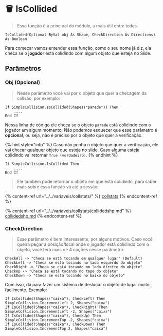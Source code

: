# 🪣 IsCollided

> Essa função é a principal do módulo, a mais útil entre todas.

```vba
IsCollided(Optional ByVal obj As Shape, CheckDirection As Directions) As Boolean
```

Para começar vamos entender essa função, como o seu nome já diz, ela checa se o **jogador** está colidindo com algum objeto que esteja no Slide.

## Parâmetros

### Obj (Opcional)

> Nesse parâmetro você vai por o objeto que quer a checagem da colisão, por exemplo:

```vba
If SimpleCollision.IsCollided(Shapes("parede")) Then
    ....
End If
```

Nessa linha de código ele checa se o objeto `parede` está colidindo com o jogador em algum momento. Não podemos esquecer que esse parâmetro é **opcional**, ou seja, não é preciso por o objeto que quer a verificação.

{% hint style="info" %}
Caso não ponha o objeto que quer a verificação, ele vai checar qualquer objeto que esteja no slide. Caso alguma esteja colidindo vai retornar `True (verdadeiro)`.
{% endhint %}

```vba
If SimpleCollision.IsCollided Then
    ....
End If
```

> Ele também pode retornar o objeto em que está colidindo, para saber mais sobre essa função vá até a sessão:

{% content-ref url="../../variaveis/collstats/" %}
[collstats](../../variaveis/collstats/)
{% endcontent-ref %}

{% content-ref url="../../variaveis/collstats/collidedshp.md" %}
[collidedshp.md](../../variaveis/collstats/collidedshp.md)
{% endcontent-ref %}

### CheckDirection

> Esse parâmetro é bem interessante, por alguns motivos. Caso você queira pegar a posição/local onde o jogador está colidindo com o objeto, você terá mais de 4 opções nesse parâmetro:

```vba
CheckAll -> "Checa se está tocando em qualquer lugar" (Default)
CheckLeft -> "Checa se está tocando no lado esquerdo do objeto"
CheckRight -> "Checa se está tocando no lado direito do objeto"
CheckUp -> "Checa se está tocando no topo do objeto"
CheckDown -> "Checa se está tocando no baixo do objeto"
```

Com isso, dá para fazer um sistema de deslocar o objeto de lugar muito facilmente. Exemplo:

```vba
If IsCollided(Shapes("caixa"), CheckLeft) Then SimpleCollision.IncrementLeft 2, Shapes("caixa")
If IsCollided(Shapes("caixa"), CheckRight) Then SimpleCollision.IncrementLeft -2, Shapes("caixa")
If IsCollided(Shapes("caixa"), CheckUp) Then SimpleCollision.IncrementTop -2, Shapes("caixa")
If IsCollided(Shapes("caixa"), CheckDown) Then SimpleCollision.IncrementTop 2, Shapes("caixa")
```

